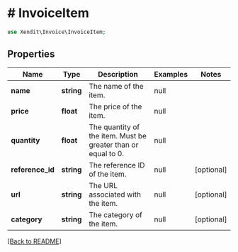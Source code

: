 # # InvoiceItem


```php
use Xendit\Invoice\InvoiceItem;
```
## Properties

| Name | Type | Description | Examples | Notes |
| ------------ | ------------- | ------------- | ------------- | -------------|
| **name** | **string** | The name of the item. | null |  |
| **price** | **float** | The price of the item. | null |  |
| **quantity** | **float** | The quantity of the item. Must be greater than or equal to 0. | null |  |
| **reference_id** | **string** | The reference ID of the item. | null |  [optional] |
| **url** | **string** | The URL associated with the item. | null |  [optional] |
| **category** | **string** | The category of the item. | null |  [optional] |


[[Back to README]](../../README.md)
